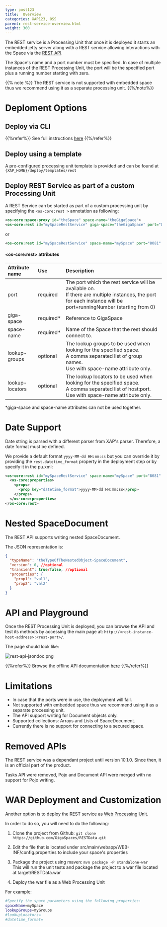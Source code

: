 ```yaml
---
type: post123
title:  Overview
categories: XAP123, OSS
parent: rest-service-overview.html
weight: 300
---
```


 

The REST service is a Processing Unit that once it is deployed it starts an embedded jetty server along with a REST service allowing interactions with the Space via the [REST API](./rest-service-api.html).

The Space's name and a port number must be specified. In case of multiple instances of the REST Processing Unit, the port will be the specified port plus a running number starting with zero.

{{% note %}}
The REST service is not supported with embedded space thus we recommend using it as a separate processing unit.
{{%/note%}}

# Deploment Options

## Deploy via CLI
{{%refer%}} 
See full instructions [here](../admin/rest-deploy-command-line-interface.html) 
{{%/refer%}}

 

## Deploy using a template
A pre-configured processing unit template is provided and can be found at `{XAP_HOME}/deploy/templates/rest`

 

## Deploy REST Service as part of a custom Processing Unit
A REST Service can be started as part of a custom processing unit by specifying the `<os-core:rest >` annotation as following:


```xml
<os-core:space-proxy id="theSpace" space-name="theGigaSpace">
<os-core:rest id="mySpaceRestService" giga-space="theGigaSpace" port="8081" />
```

or


```xml
<os-core:rest id="mySpaceRestService" space-name="mySpace" port="8081" lookup-groups="myGroups" />
```


#### \<os-core:rest\> attributes


| Attribute name | Use | Description |
|:-----|:----------|:------|
| port | required | The port which the rest service will be available on. <br>If there are multiple instances, the port for each instance will be port+runningNumber (starting from 0) |
| giga-space | required* | Reference to GigaSpace |
| space-name |  required* | Name of the Space that the rest should connect to. |
| lookup-groups | optional | The lookup groups to be used when looking for the specified space. <br> A comma separated list of group names. <br>Use with space-name attribute only. |
| lookup-locators | optional | The lookup locators to be used when looking for the specified space. <br> A comma separated list of host:port. <br>Use with space-name attribute only. |

*giga-space and space-name attributes can not be used together.


# Date Support

Date string is parsed with a different parser from XAP's parser. Therefore, a date format must be defined.

We provide a default format `yyyy-MM-dd HH:mm:ss` but you can override it by providing the `rest.datetime_format` property in the deployment step or by specify it in the pu.xml:


```xml
<os-core:rest id="mySpaceRestService" space-name="mySpace" port="8081" lookup-groups="myGroups">
  <os-core:properties>
    <props>
      <prop key="datetime_format">yyyy-MM-dd HH:mm:ss</prop>
    </props>
  </os-core:properties>
</os-core:rest>
```

# Nested SpaceDocument

The REST API supports writing nested SpaceDocument.

The JSON representation is:

```json
{
  "typeName": "theTypeOfTheNestedObject-SpaceDocument",
  "version": 0, //optional
  "transient": true/false, //optional
  "properties": {
    "prop1": "val1",
    "prop2": "val2"
  }
}
```


# API and Playground

Once the REST Processing Unit is deployed, you can browse the API and test its methods by accessing the main page at: `http://<rest-instance-host-address>:<rest-port>/`.

The page should look like:

![rest-api-jsondoc.png](/attachment_files/rest-api-jsondoc.png)

{{%refer%}} Browse the offline API documentation [here](./rest-service-api.html) {{%/refer%}}

# Limitations

*   In case that the ports were in use, the deployment will fail.
*   Not supported with embedded space thus we recommend using it as a separate processing unit.
*   The API support writing for Document objects only.
*   Supported collections: Arrays and Lists of SpaceDocument.
*   Currently there is no support for connecting to a secured space.

# Removed APIs

The REST service was a dependant project until version 10.1.0.
Since then, it is an official part of the product.

Tasks API were removed, Pojo and Document API were merged with no support for Pojo writing.


# WAR Deployment and Customization

Another option is to deploy the REST service as [Web Processing Unit](./web-application-overview.html).

In order to do so, you will need to do the following:

1. Clone the project from Github: `git clone https://github.com/GigaSpaces/RESTData.git`

2. Edit the file that is located under src/main/webapp/WEB-INF/config.properties to include your space's properties

3. Package the project using maven: `mvn package -P standalone-war` <br>This will run the unit tests and package the project to a war file located at target/RESTData.war

4. Deploy the war file as a Web Processing Unit

For example:

```bash
#Specify the space parameters using the following properties:
spaceName=mySpace
lookupGroups=myGroups
#lookupLocators=
#datetime_format=
```
